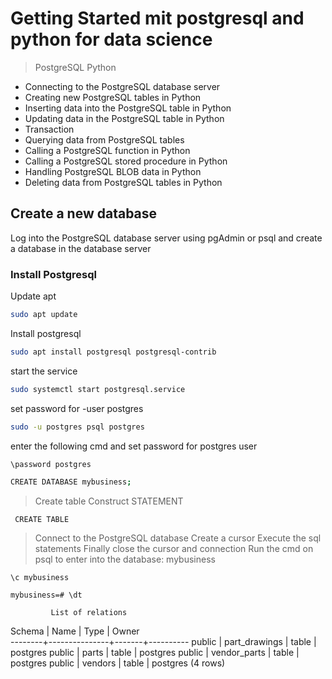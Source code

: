 # Getting Started mit postgresql and python for data science

> PostgreSQL Python
* Connecting to the PostgreSQL database server
* Creating new PostgreSQL tables in Python
* Inserting data into the PostgreSQL table in Python
* Updating data in the PostgreSQL table in Python
* Transaction
* Querying data from PostgreSQL tables
* Calling a PostgreSQL function in Python
* Calling a PostgreSQL stored procedure in Python
* Handling PostgreSQL BLOB data in Python
* Deleting data from PostgreSQL tables in Python

## Create a new database

Log into the PostgreSQL database server using pgAdmin or psql and create a database in the database server

### Install Postgresql
Update apt
```bash
sudo apt update 
```

Install postgresql
```bash
sudo apt install postgresql postgresql-contrib
```

start the service
```bash
sudo systemctl start postgresql.service
```

set password for -user postgres
```bash
sudo -u postgres psql postgres
```

enter the following cmd and set password for postgres user
```bash
\password postgres
```

```bash
CREATE DATABASE mybusiness;
```

> Create table
> Construct STATEMENT
```commandline
 CREATE TABLE
 ```
> Connect to the PostgreSQL database
> Create a cursor
> Execute the sql statements
> Finally close the cursor and connection
> Run the cmd on psql to enter into the database: mybusiness
```commandline
\c mybusiness
```
```commandline
mybusiness=# \dt
```

             List of relations
 Schema |     Name      | Type  |  Owner   
--------+---------------+-------+----------
 public | part_drawings | table | postgres
 public | parts         | table | postgres
 public | vendor_parts  | table | postgres
 public | vendors       | table | postgres
(4 rows)
